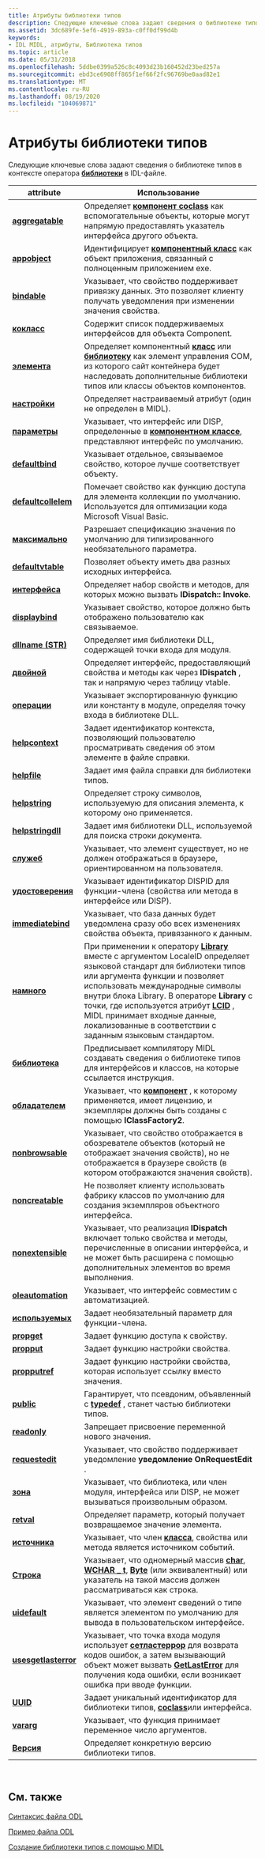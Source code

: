```yaml
---
title: Атрибуты библиотеки типов
description: Следующие ключевые слова задают сведения о библиотеке типов в контексте оператора библиотеки в IDL-файле.
ms.assetid: 3dc689fe-5ef6-4919-893a-c0ff0df99d4b
keywords:
- IDL MIDL, атрибуты, Библиотека типов
ms.topic: article
ms.date: 05/31/2018
ms.openlocfilehash: 5ddbe0399a526c8c4093d23b160452d23bed257a
ms.sourcegitcommit: ebd3ce6908ff865f1ef66f2fc96769be0aad82e1
ms.translationtype: MT
ms.contentlocale: ru-RU
ms.lasthandoff: 08/19/2020
ms.locfileid: "104069871"
---
```

# <a name="type-library-attributes"></a>Атрибуты библиотеки типов

Следующие ключевые слова задают сведения о библиотеке типов в контексте оператора [**библиотеки**](library.md) в IDL-файле.



| attribute                                    | Использование                                                                                                                                                                                                                                                                                                                                                                                                  |
|----------------------------------------------|--------------------------------------------------------------------------------------------------------------------------------------------------------------------------------------------------------------------------------------------------------------------------------------------------------------------------------------------------------------------------------------------------------|
| [**aggregatable**](aggregatable.md)         | Определяет [**компонент coclass**](coclass.md) как вспомогательные объекты, которые могут напрямую предоставлять указатель интерфейса другого объекта.                                                                                                                                                                                                                                                                              |
| [**appobject**](appobject.md)               | Идентифицирует [**компонентный класс**](coclass.md) как объект приложения, связанный с полноценным приложением exe.                                                                                                                                                                                                                                                                                   |
| [**bindable**](bindable.md)                 | Указывает, что свойство поддерживает привязку данных. Это позволяет клиенту получать уведомления при изменении значения свойства.                                                                                                                                                                                                                                                                        |
| [**кокласс**](coclass.md)                   | Содержит список поддерживаемых интерфейсов для объекта Component.                                                                                                                                                                                                                                                                                                                                 |
| [**элемента**](control.md)                   | Определяет компонентный [**класс**](coclass.md) или [**библиотеку**](library.md) как элемент управления COM, из которого сайт контейнера будет наследовать дополнительные библиотеки типов или классы объектов компонентов.                                                                                                                                                                                                                 |
| [**настройки**](custom.md)                     | Определяет настраиваемый атрибут (один не определен в MIDL).                                                                                                                                                                                                                                                                                                                                                  |
| [**параметры**](default.md)                   | Указывает, что интерфейс или DISP, определенные в [**компонентном классе**](coclass.md), представляют интерфейс по умолчанию.                                                                                                                                                                                                                                                                          |
| [**defaultbind**](defaultbind.md)           | Указывает отдельное, связываемое свойство, которое лучше соответствует объекту.                                                                                                                                                                                                                                                                                                                               |
| [**defaultcollelem**](defaultcollelem.md)   | Помечает свойство как функцию доступа для элемента коллекции по умолчанию. Используется для оптимизации кода Microsoft Visual Basic.                                                                                                                                                                                                                                                                |
| [**максимально**](defaultvalue.md)         | Разрешает спецификацию значения по умолчанию для типизированного необязательного параметра.                                                                                                                                                                                                                                                                                                                                |
| [**defaultvtable**](defaultvtable.md)       | Позволяет объекту иметь два разных исходных интерфейса.                                                                                                                                                                                                                                                                                                                                              |
| [**интерфейса**](dispinterface.md)       | Определяет набор свойств и методов, для которых можно вызвать **IDispatch:: Invoke**.                                                                                                                                                                                                                                                                                                                   |
| [**displaybind**](displaybind.md)           | Указывает свойство, которое должно быть отображено пользователю как связываемое.                                                                                                                                                                                                                                                                                                                                 |
| [**dllname (STR)**](dllname-str-.md)         | Определяет имя библиотеки DLL, содержащей точки входа для модуля.                                                                                                                                                                                                                                                                                                                               |
| [**двойной**](dual.md)                         | Определяет интерфейс, предоставляющий свойства и методы как через **IDispatch** , так и напрямую через таблицу vtable.                                                                                                                                                                                                                                                                                |
| [**операции**](entry.md)                       | Указывает экспортированную функцию или константу в модуле, определяя точку входа в библиотеке DLL.                                                                                                                                                                                                                                                                                                      |
| [**helpcontext**](helpcontext.md)           | Задает идентификатор контекста, позволяющий пользователю просматривать сведения об этом элементе в файле справки.                                                                                                                                                                                                                                                                                                |
| [**helpfile**](helpfile.md)                 | Задает имя файла справки для библиотеки типов.                                                                                                                                                                                                                                                                                                                                                     |
| [**helpstring**](helpstring.md)             | Определяет строку символов, используемую для описания элемента, к которому оно применяется.                                                                                                                                                                                                                                                                                                                 |
| [**helpstringdll**](helpstringdll.md)       | Задает имя библиотеки DLL, используемой для поиска строки документа.                                                                                                                                                                                                                                                                                                                                 |
| [**служеб**](hidden.md)                     | Указывает, что элемент существует, но не должен отображаться в браузере, ориентированном на пользователя.                                                                                                                                                                                                                                                                                                                 |
| [**удостоверения**](id.md)                             | Указывает идентификатор DISPID для функции-члена (свойства или метода в интерфейсе или DISP).                                                                                                                                                                                                                                                                                            |
| [**immediatebind**](immediatebind.md)       | Указывает, что база данных будет уведомлена сразу обо всех изменениях свойства объекта, привязанного к данным.                                                                                                                                                                                                                                                                                          |
| [**намного**](lcid.md)                         | При применении к оператору [**Library**](library.md) вместе с аргументом LocaleID определяет языковой стандарт для библиотеки типов или аргумента функции и позволяет использовать международные символы внутри блока Library. В операторе **Library** с точки, где используется атрибут [**LCID**](lcid.md) , MIDL принимает входные данные, локализованные в соответствии с заданным языковым стандартом. |
| [**библиотека**](library.md)                   | Предписывает компилятору MIDL создавать сведения о библиотеке типов для интерфейсов и классов, на которые ссылается инструкция.                                                                                                                                                                                                                                                                       |
| [**обладателем**](licensed.md)                 | Указывает, что [**компонент**](coclass.md) , к которому применяется, имеет лицензию, и экземпляры должны быть созданы с помощью **IClassFactory2**.                                                                                                                                                                                                                                                                 |
| [**nonbrowsable**](nonbrowsable.md)         | Указывает, что свойство отображается в обозревателе объектов (который не отображает значения свойств), но не отображается в браузере свойств (в котором отображаются значения свойств).                                                                                                                                                                                                                         |
| [**noncreatable**](noncreatable.md)         | Не позволяет клиенту использовать фабрику классов по умолчанию для создания экземпляров объектного интерфейса.                                                                                                                                                                                                                                                                                                     |
| [**nonextensible**](nonextensible.md)       | Указывает, что реализация **IDispatch** включает только свойства и методы, перечисленные в описании интерфейса, и не может быть расширена с помощью дополнительных элементов во время выполнения.                                                                                                                                                                                                                |
| [**oleautomation**](oleautomation.md)       | Указывает, что интерфейс совместим с автоматизацией.                                                                                                                                                                                                                                                                                                                                             |
| [**используемых**](optional.md)                 | Задает необязательный параметр для функции-члена.                                                                                                                                                                                                                                                                                                                                                 |
| [**propget**](propget.md)                   | Задает функцию доступа к свойству.                                                                                                                                                                                                                                                                                                                                                                |
| [**propput**](propput.md)                   | Задает функцию настройки свойства.                                                                                                                                                                                                                                                                                                                                                                 |
| [**propputref**](propputref.md)             | Задает функцию настройки свойства, которая использует ссылку вместо значения.                                                                                                                                                                                                                                                                                                                        |
| [**public**](public.md)                     | Гарантирует, что псевдоним, объявленный с [**typedef**](typedef.md) , станет частью библиотеки типов.                                                                                                                                                                                                                                                                                                       |
| [**readonly**](readonly.md)                 | Запрещает присвоение переменной нового значения.                                                                                                                                                                                                                                                                                                                                                         |
| [**requestedit**](requestedit.md)           | Указывает, что свойство поддерживает уведомление **уведомление OnRequestEdit** .                                                                                                                                                                                                                                                                                                                               |
| [**зона**](restricted.md)             | Указывает, что библиотека, или член модуля, интерфейса или DISP, не может вызываться произвольным образом.                                                                                                                                                                                                                                                                                             |
| [**retval**](retval.md)                     | Определяет параметр, который получает возвращаемое значение элемента.                                                                                                                                                                                                                                                                                                                                 |
| [**источника**](source.md)                     | Указывает, что член [**класса**](coclass.md), свойства или метода является источником событий.                                                                                                                                                                                                                                                                                                    |
| [**Строка**](string.md)                     | Указывает, что одномерный массив [**char**](char-idl.md), [**WCHAR \_ t**](wchar-t.md), [**Byte**](byte.md) (или эквивалентный) или указатель на такой массив должен рассматриваться как строка.                                                                                                                                                                                                      |
| [**uidefault**](uidefault.md)               | Указывает, что элемент сведений о типе является элементом по умолчанию для вывода в пользовательском интерфейсе.                                                                                                                                                                                                                                                                                                    |
| [**usesgetlasterror**](usesgetlasterror.md) | Указывает, что точка входа модуля использует [**сетластеррор**](/windows/desktop/api/errhandlingapi/nf-errhandlingapi-setlasterror) для возврата кодов ошибок, а затем вызывающий объект может вызвать [**GetLastError**](/windows/desktop/api/errhandlingapi/nf-errhandlingapi-getlasterror) для получения кода ошибки, если возникает ошибка при вводе функции.                                                                                                                                                     |
| [**UUID**](uuid.md)                         | Задает уникальный идентификатор для библиотеки типов, [**coclass**](coclass.md)или интерфейса.                                                                                                                                                                                                                                                                                                           |
| [**vararg**](vararg.md)                     | Указывает, что функция принимает переменное число аргументов.                                                                                                                                                                                                                                                                                                                                      |
| [**Версия**](version.md)                   | Определяет конкретную версию библиотеки типов.                                                                                                                                                                                                                                                                                                                                                     |



 

## <a name="related-topics"></a>См. также

<dl> <dt>

[Синтаксис файла ODL](/previous-versions/windows/desktop/automat/odl-file-syntax)
</dt> <dt>

[Пример файла ODL](/previous-versions/windows/desktop/automat/odl-file-example)
</dt> <dt>

[Создание библиотеки типов с помощью MIDL](generating-a-type-library-with-midl-2.md)
</dt> </dl>

 

 